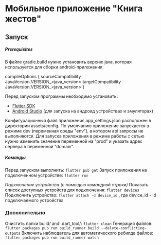 
# Мобильное приложение "Книга жестов"

## Запуск

##### Prerequisites

В файле gradle.build нужно установить версию java, которая используется для сборки android-приложения:

compileOptions {
    sourceCompatibility JavaVersion.VERSION_<java_version>
    targetCompatibility JavaVersion.VERSION_<java_version>
}

Перед запуском программы необходимо установить:

- [Flutter SDK](https://docs.flutter.dev/get-started/install)
- [Android Studio](https://developer.android.com/studio) (для запуска на андроид устройствах и эмуляторах)

Конфигурационный файл приложения app_settings.json расположен в директории assets/config. По умолчанию приложение запускается в режиме dev (переменная среды "env"), в котором api запросы не выполняются. Для запуска приложения в режиме работы с сетью нужно изменить значение переменной на "prod" и указать адрес сервера в переменной "domain".

##### Команды

Перед запуском выполнить:
`flutter pub get`
Запуск приложения на подключенном устройстве:
`flutter run`

*Подключение устройства (с помощью командной строки)*
Показать список доступных устройств для подключения:
`flutter devices`
Подключить устройство:
`flutter attach -d device_id` ,  где device_id - id подключаемого устройства

### Дополнительно

Очистить папки  build/ and .dart_tool/:
`flutter clean`
Генерация файлов:
`flutter packages pub run build_runner build --delete-conflicting-outputs`
Включить наблюдатель для автоматического ребилда файлов:
`flutter packages pub run build_runner watch`
